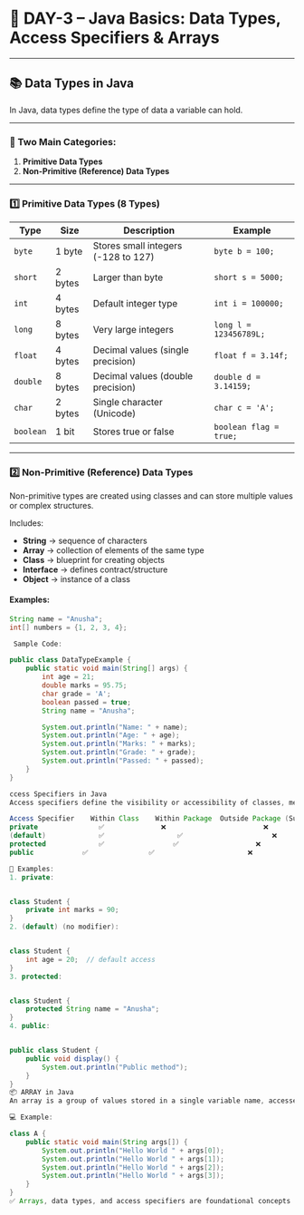 # 📝 DAY-3 – Java Basics: Data Types, Access Specifiers & Arrays

---

## 📚 Data Types in Java

In Java, data types define the type of data a variable can hold.

---

### 🔹 Two Main Categories:
1. **Primitive Data Types**
2. **Non-Primitive (Reference) Data Types**

---

### 1️⃣ Primitive Data Types (8 Types)

| Type     | Size     | Description                             | Example                  |
|----------|----------|-----------------------------------------|--------------------------|
| `byte`   | 1 byte   | Stores small integers (-128 to 127)     | `byte b = 100;`          |
| `short`  | 2 bytes  | Larger than byte                        | `short s = 5000;`        |
| `int`    | 4 bytes  | Default integer type                    | `int i = 100000;`        |
| `long`   | 8 bytes  | Very large integers                     | `long l = 123456789L;`   |
| `float`  | 4 bytes  | Decimal values (single precision)       | `float f = 3.14f;`       |
| `double` | 8 bytes  | Decimal values (double precision)       | `double d = 3.14159;`    |
| `char`   | 2 bytes  | Single character (Unicode)              | `char c = 'A';`          |
| `boolean`| 1 bit    | Stores true or false                    | `boolean flag = true;`   |

---

### 2️⃣ Non-Primitive (Reference) Data Types

Non-primitive types are created using classes and can store multiple values or complex structures.

Includes:
- **String** → sequence of characters
- **Array** → collection of elements of the same type
- **Class** → blueprint for creating objects
- **Interface** → defines contract/structure
- **Object** → instance of a class

#### Examples:
```java
String name = "Anusha";
int[] numbers = {1, 2, 3, 4};

 Sample Code:

public class DataTypeExample {
    public static void main(String[] args) {
        int age = 21;
        double marks = 95.75;
        char grade = 'A';
        boolean passed = true;
        String name = "Anusha";

        System.out.println("Name: " + name);
        System.out.println("Age: " + age);
        System.out.println("Marks: " + marks);
        System.out.println("Grade: " + grade);
        System.out.println("Passed: " + passed);
    }
}

ccess Specifiers in Java
Access specifiers define the visibility or accessibility of classes, methods, variables, and constructors.

Access Specifier	Within Class	Within Package	Outside Package (Subclass)	Outside Package (Non-subclass)
private    	          ✅	             ❌                        ❌                                 ❌
(default)	          ✅         	     ✅	                 	❌                                 ❌
protected	          ✅                 ✅	                ❌                                 ❌
public  		  ✅	              ✅                       ❌                                 ✅ 

🔎 Examples:
1. private:


class Student {
    private int marks = 90;
}
2. (default) (no modifier):


class Student {
    int age = 20;  // default access
}
3. protected:


class Student {
    protected String name = "Anusha";
}
4. public:


public class Student {
    public void display() {
        System.out.println("Public method");
    }
}
📦 ARRAY in Java
An array is a group of values stored in a single variable name, accessed using indexes.

💻 Example:

class A {
    public static void main(String args[]) {
        System.out.println("Hello World " + args[0]);
        System.out.println("Hello World " + args[1]);
        System.out.println("Hello World " + args[2]);
        System.out.println("Hello World " + args[3]);
    }
}
✅ Arrays, data types, and access specifiers are foundational concepts that every Java programmer should understand.
